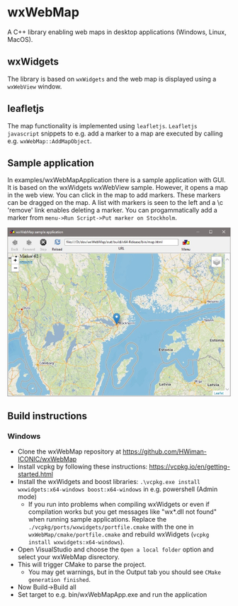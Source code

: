 # wxWebMap
A C++ library enabling web maps in desktop applications (Windows, Linux, MacOS). 

## wxWidgets
The library is based on ```wxWidgets``` and the web map is displayed using a ```wxWebView``` window.

## leafletjs
The map functionality is implemented using ```leafletjs```. ```Leafletjs javascript``` snippets to e.g. add a marker to a map are executed by calling e.g. ```wxWebMap::AddMapObject```. 

## Sample application
In examples/wxWebMapApplication there is a sample application with GUI. It is based on the wxWidgets wxWebView sample. However, it opens a map in the web view. 
You can click in the map to add markers. These markers can be dragged on the map. A list with markers is seen to the left and a \c 'remove' link enables deleting a marker.
You can progammatically add a marker from ```menu->Run Script->Put marker on Stockholm```.

![wxWebMapApp](wxWebMapApplication.jpg "wxWebMapApplication")

## Build instructions

### Windows
* Clone the wxWebMap repository at https://github.com/HWiman-ICONIC/wxWebMap
* Install vcpkg by following these instructions: https://vcpkg.io/en/getting-started.html
* Install the wxWidgets and boost libraries: ```.\vcpkg.exe install wxwidgets:x64-windows boost:x64-windows``` in e.g. powershell (Admin mode)
    * If you run into problems when compiling wxWidgets or even if compilation works but you get messages like "wx*.dll not found" when running sample applications. Replace the ```./vcpkg/ports/wxwidgets/portfile.cmake``` with the one in ```wxWebMap/cmake/portfile.cmake``` and rebuild wxWidgets (```vcpkg install wxwidgets:x64-windows```).
* Open VisualStudio and choose the ```Open a local folder``` option and select your wxWebMap disrectory.
* This will trigger CMake to parse the project. 
    * You may get warnings, but in the Output tab you should see ```CMake generation finished```.
* Now Build->Build all
* Set target to e.g. bin/wxWebMapApp.exe and run the application
